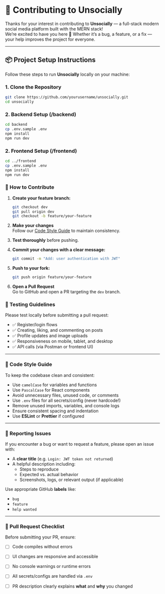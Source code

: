 # 🤝 Contributing to Unsocially

Thanks for your interest in contributing to **Unsocially** — a full-stack modern social media platform built with the MERN stack!  
We’re excited to have you here 💙 Whether it’s a bug, a feature, or a fix — your help improves the project for everyone.

---

## 📦 Project Setup Instructions
Follow these steps to run **Unsocially** locally on your machine:

### 1. Clone the Repository

```bash
git clone https://github.com/yourusername/unsocially.git
cd unsocially
```

### 2. Backend Setup (/backend)
```bash
cd backend
cp .env.sample .env
npm install
npm run dev
```

### 2. Frontend Setup (/frontend)
```bash
cd ../frontend
cp .env.sample .env
npm install
npm run dev
```


### 🧭 How to Contribute

1. **Create your feature branch:**

    ```bash
    git checkout dev
    git pull origin dev
    git checkout -b feature/your-feature
    ```

2. **Make your changes**  
   Follow our [Code Style Guide](#-code-style-guide) to maintain consistency.

3. **Test thoroughly** before pushing.

4. **Commit your changes with a clear message:**

    ```bash
    git commit -m "Add: user authentication with JWT"
    ```

5. **Push to your fork:**

    ```bash
    git push origin feature/your-feature
    ```

6. **Open a Pull Request**  
   Go to GitHub and open a PR targeting the `dev` branch.

### 🧪 Testing Guidelines

Please test locally before submitting a pull request:

- ✅ Register/login flows
- ✅ Creating, liking, and commenting on posts
- ✅ Profile updates and image uploads
- ✅ Responsiveness on mobile, tablet, and desktop
- ✅ API calls (via Postman or frontend UI)

---

### 🎯 Code Style Guide

To keep the codebase clean and consistent:

- Use `camelCase` for variables and functions
- Use `PascalCase` for React components
- Avoid unnecessary files, unused code, or comments
- Use `.env` files for all secrets/config (never hardcode!)
- Remove unused imports, variables, and console logs
- Ensure consistent spacing and indentation
- Use **ESLint** or **Prettier** if configured

---

### 🐞 Reporting Issues

If you encounter a bug or want to request a feature, please open an issue with:

- A **clear title** (e.g. `Login: JWT token not returned`)
- A helpful description including:
  - Steps to reproduce
  - Expected vs. actual behavior
  - Screenshots, logs, or relevant output (if applicable)

Use appropriate GitHub **labels** like:
- `bug`
- `feature`
- `help wanted`

---

### 📣 Pull Request Checklist

Before submitting your PR, ensure:

- [ ] Code compiles without errors
- [ ] UI changes are responsive and accessible
- [ ] No console warnings or runtime errors
- [ ] All secrets/configs are handled via `.env`
- [ ] PR description clearly explains **what** and **why** you changed

